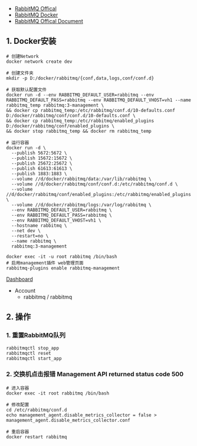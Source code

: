 - [RabbitMQ Offical](https://www.rabbitmq.com/)
- [RabbitMQ Docker](https://hub.docker.com/_/rabbitmq)
- [RabbitMQ Offical Document](https://www.rabbitmq.com/documentation.html)

## 1. Docker安装
```shell
# 创建Network
docker network create dev

# 创建文件夹
mkdir -p D:/docker/rabbitmq/{conf,data,logs,conf/conf.d}

# 获取默认配置文件
docker run -d --env RABBITMQ_DEFAULT_USER=rabbitmq --env RABBITMQ_DEFAULT_PASS=rabbitmq --env RABBITMQ_DEFAULT_VHOST=vh1 --name rabbitmq_temp rabbitmq:3-management \
&& docker cp rabbitmq_temp:/etc/rabbitmq/conf.d/10-defaults.conf  D:/docker/rabbitmq/conf/conf.d/10-defaults.conf \
&& docker cp rabbitmq_temp:/etc/rabbitmq/enabled_plugins  D:/docker/rabbitmq/conf/enabled_plugins \
&& docker stop rabbitmq_temp && docker rm rabbitmq_temp

# 运行容器
docker run -d \
  --publish 5672:5672 \
  --publish 15672:15672 \
  --publish 25672:25672 \
  --publish 61613:61613 \
  --publish 1883:1883 \
  --volume //d/docker/rabbitmq/data:/var/lib/rabbitmq \
  --volume //d/docker/rabbitmq/conf/conf.d:/etc/rabbitmq/conf.d \
  --volume //d/docker/rabbitmq/conf/enabled_plugins:/etc/rabbitmq/enabled_plugins \
  --volume //d/docker/rabbitmq/logs:/var/log/rabbitmq \
  --env RABBITMQ_DEFAULT_USER=rabbitmq \
  --env RABBITMQ_DEFAULT_PASS=rabbitmq \
  --env RABBITMQ_DEFAULT_VHOST=vh1 \
  --hostname rabbitmq \
  --net dev \
  --restart=no \
  --name rabbitmq \
  rabbitmq:3-management

docker exec -it -u root rabbitmq /bin/bash
# 启用management插件 web管理页面
rabbitmq-plugins enable rabbitmq-management
```

[Dashboard](http://localhost:15672)
- Account
  - rabbitmq / rabbitmq

## 2. 操作
### 1. 重置RabbitMQ队列
```shell
rabbitmqctl stop_app
rabbitmqctl reset
rabbitmqctl start_app
```

### 2. 交换机点击报错 Management API returned status code 500
```shell
# 进入容器
docker exec -it root rabbitmq /bin/bash

# 修改配置
cd /etc/rabbitmq/conf.d
echo management_agent.disable_metrics_collector = false > management_agent.disable_metrics_collector.conf

# 重启容器
docker restart rabbitmq
```
